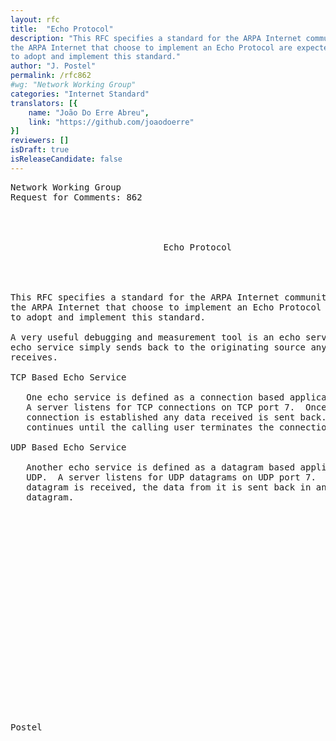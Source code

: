 ```yaml
---
layout: rfc
title:  "Echo Protocol"
description: "This RFC specifies a standard for the ARPA Internet community.  Hosts on
the ARPA Internet that choose to implement an Echo Protocol are expected
to adopt and implement this standard."
author: "J. Postel"
permalink: /rfc862
#wg: "Network Working Group"
categories: "Internet Standard"
translators: [{
    name: "João Do Erre Abreu",
    link: "https://github.com/joaodoerre"
}]
reviewers: []
isDraft: true
isReleaseCandidate: false
---
```

<pre>
Network Working Group                                          J. Postel
Request for Comments: 862                                            ISI
                                                                May 1983



                             Echo Protocol




This RFC specifies a standard for the ARPA Internet community.  Hosts on
the ARPA Internet that choose to implement an Echo Protocol are expected
to adopt and implement this standard.

A very useful debugging and measurement tool is an echo service.  An
echo service simply sends back to the originating source any data it
receives.

TCP Based Echo Service

   One echo service is defined as a connection based application on TCP.
   A server listens for TCP connections on TCP port 7.  Once a
   connection is established any data received is sent back.  This
   continues until the calling user terminates the connection.

UDP Based Echo Service

   Another echo service is defined as a datagram based application on
   UDP.  A server listens for UDP datagrams on UDP port 7.  When a
   datagram is received, the data from it is sent back in an answering
   datagram.






















Postel                                                          [Page 1]
</pre>

